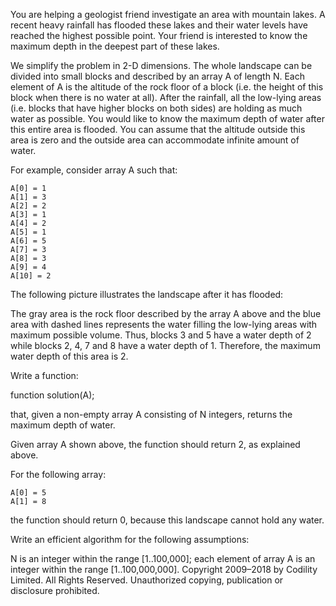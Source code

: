 You are helping a geologist friend investigate an area with mountain lakes. A recent heavy rainfall has flooded these lakes and their water levels have reached the highest possible point. Your friend is interested to know the maximum depth in the deepest part of these lakes.

We simplify the problem in 2-D dimensions. The whole landscape can be divided into small blocks and described by an array A of length N. Each element of A is the altitude of the rock floor of a block (i.e. the height of this block when there is no water at all). After the rainfall, all the low-lying areas (i.e. blocks that have higher blocks on both sides) are holding as much water as possible. You would like to know the maximum depth of water after this entire area is flooded. You can assume that the altitude outside this area is zero and the outside area can accommodate infinite amount of water.

For example, consider array A such that:

    A[0] = 1
    A[1] = 3
    A[2] = 2
    A[3] = 1
    A[4] = 2
    A[5] = 1
    A[6] = 5
    A[7] = 3
    A[8] = 3
    A[9] = 4
    A[10] = 2
The following picture illustrates the landscape after it has flooded:



The gray area is the rock floor described by the array A above and the blue area with dashed lines represents the water filling the low-lying areas with maximum possible volume. Thus, blocks 3 and 5 have a water depth of 2 while blocks 2, 4, 7 and 8 have a water depth of 1. Therefore, the maximum water depth of this area is 2.

Write a function:

function solution(A);

that, given a non-empty array A consisting of N integers, returns the maximum depth of water.

Given array A shown above, the function should return 2, as explained above.

For the following array:

    A[0] = 5
    A[1] = 8
the function should return 0, because this landscape cannot hold any water.

Write an efficient algorithm for the following assumptions:

N is an integer within the range [1..100,000];
each element of array A is an integer within the range [1..100,000,000].
Copyright 2009–2018 by Codility Limited. All Rights Reserved. Unauthorized copying, publication or disclosure prohibited.